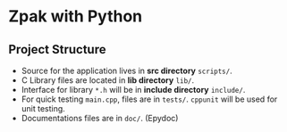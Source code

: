 # Zpak with Python

## Project Structure

- Source for the application lives in **src directory** `scripts/`.
- C Library files are located in **lib directory** `lib/`.
- Interface for library `*.h` will be in **include directory** `include/`.
- For quick testing `main.cpp`, files are in `tests/`. `cppunit` will be used for unit testing.
- Documentations files are in `doc/`. (Epydoc)
